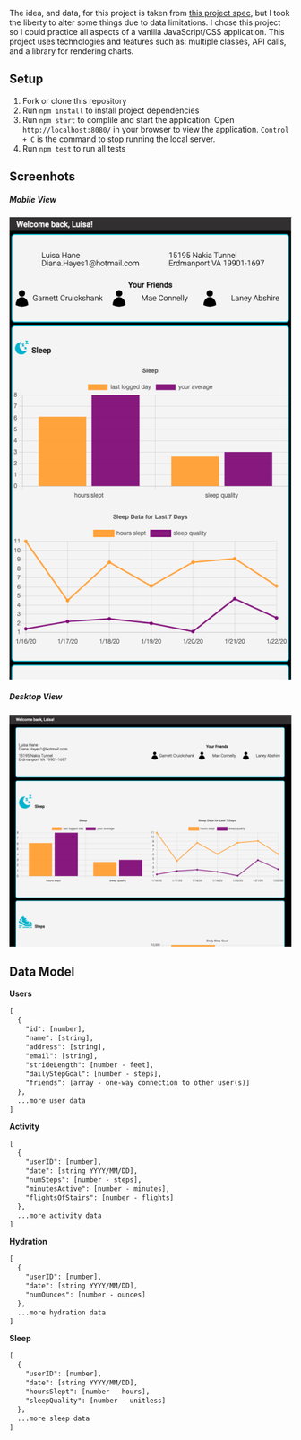 The idea, and data, for this project is taken from [this project spec](https://frontend.turing.edu/projects/Fitlit-part-one.html), but I took the liberty to alter some things due to data limitations. I chose this project so I could practice all aspects of a vanilla JavaScript/CSS application. This project uses technologies and features such as: multiple classes, API calls, and a library for rendering charts.

## Setup
1. Fork or clone this repository
2. Run `npm install` to install project dependencies
3. Run `npm start` to complile and start the application. Open `http://localhost:8080/` in your browser to view the application. `Control + C` is the command to stop running the local server.
4. Run `npm test` to run all tests

## Screenhots
##### Mobile View
![screenshot](./src/images/mobile-view.png)



##### Desktop View
![screenshot](./src/images/desktop-view.png)



## Data Model

**Users**

```
[
  {
    "id": [number],
    "name": [string],
    "address": [string],
    "email": [string],
    "strideLength": [number - feet],
    "dailyStepGoal": [number - steps],
    "friends": [array - one-way connection to other user(s)]
  },
  ...more user data
]
```

**Activity**

```
[
  {
    "userID": [number],
    "date": [string YYYY/MM/DD],
    "numSteps": [number - steps],
    "minutesActive": [number - minutes],
    "flightsOfStairs": [number - flights]
  },
  ...more activity data
]
```

**Hydration**

```
[
  {
    "userID": [number],
    "date": [string YYYY/MM/DD],
    "numOunces": [number - ounces]
  },
  ...more hydration data
]
```

**Sleep**

```
[
  {
    "userID": [number],
    "date": [string YYYY/MM/DD],
    "hoursSlept": [number - hours],
    "sleepQuality": [number - unitless]
  },
  ...more sleep data
]
```
